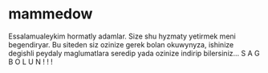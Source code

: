 # mammedow
Essalamualeykim hormatly adamlar.
Size shu hyzmaty yetirmek meni begendiryar. Bu siteden siz ozinize gerek bolan okuwynyza, ishinize degishli peydaly maglumatlara seredip yada ozinize indirip bilersiniz...
S A G B O L U N ! ! !
